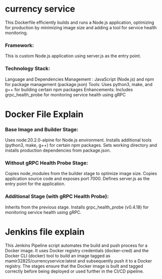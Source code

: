 # currency service
This Dockerfile efficiently builds and runs a Node.js application, optimizing for production by minimizing image size and adding a tool for service health monitoring.

### Framework:
This is custom Node.js application using server.js as the entry point.

### Technology Stack:
Language and Dependencies Management : JavaScript (Node.js) and npm for package management (package.json)
Tools: Uses python3, make, and g++ for building certain npm packages
Enhancements: Includes grpc_health_probe for monitoring service health using gRPC

# Docker File Explain

### Base Image and Builder Stage:
Uses node:20.2.0-alpine for Node.js environment. Installs additional tools (python3, make, g++) for certain npm packages. Sets working directory and installs production dependencies from package.json.

### Without gRPC Health Probe Stage:
Copies node_modules from the builder stage to optimize image size. Copies application source code and exposes port 7000. Defines server.js as the entry point for the application.

### Additional Stage (with gRPC Health Probe):
Inherits from the previous stage. Installs grpc_health_probe (v0.4.18) for monitoring service health using gRPC.

# Jenkins file explain
This Jenkins Pipeline script automates the build and push process for a Docker image. It uses Docker registry credentials (docker-cred) and the Docker CLI (docker) tool to build an image tagged as mamir32825/currencyservice:latest and subsequently push it to a Docker registry. The stages ensure that the Docker image is built and tagged correctly before being deployed or used further in the CI/CD pipeline.